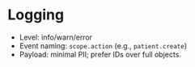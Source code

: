 # Logging

- Level: info/warn/error
- Event naming: `scope.action` (e.g., `patient.create`)
- Payload: minimal PII; prefer IDs over full objects
